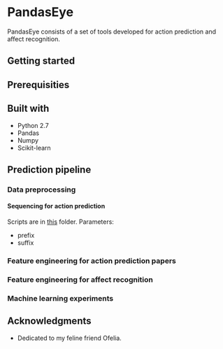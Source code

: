 # PandasEye

PandasEye consists of a set of tools developed for action prediction and affect recognition. 

## Getting started

## Prerequisities

## Built with
* Python 2.7
* Pandas 
* Numpy
* Scikit-learn

## Prediction pipeline

### Data preprocessing

#### Sequencing for action prediction
Scripts are in [this](_scripts_preprocessing/parseFeatures) folder.
Parameters:
* prefix 
* suffix

### Feature engineering for action prediction papers

### Feature engineering for affect recognition

### Machine learning experiments

## Acknowledgments
* Dedicated to my feline friend Ofelia. 

